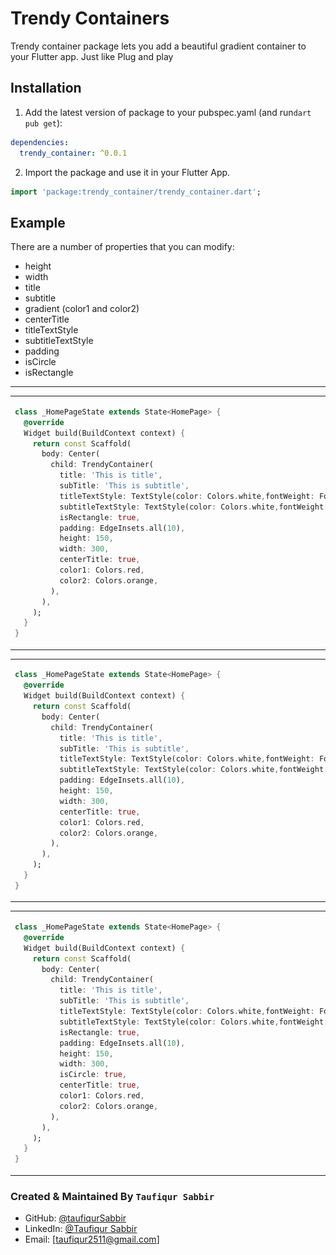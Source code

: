 
# Trendy Containers

Trendy container package lets you add a beautiful gradient container to your Flutter app.
Just like Plug and play

## Installation

1. Add the latest version of package to your pubspec.yaml (and run`dart pub get`):
```yaml
dependencies:
  trendy_container: ^0.0.1
```
2. Import the package and use it in your Flutter App.
```dart
import 'package:trendy_container/trendy_container.dart';
```

## Example
There are a number of properties that you can modify:

-  height
- width
- title
- subtitle
- gradient (color1 and color2)
- centerTitle
- titleTextStyle
- subtitleTextStyle
- padding
- isCircle
- isRectangle

<hr>

<table>
<tr>
<td>

```dart
class _HomePageState extends State<HomePage> {
  @override
  Widget build(BuildContext context) {
    return const Scaffold(
      body: Center(
        child: TrendyContainer(
          title: 'This is title',
          subTitle: 'This is subtitle',
          titleTextStyle: TextStyle(color: Colors.white,fontWeight: FontWeight.bold,),
          subtitleTextStyle: TextStyle(color: Colors.white,fontWeight: FontWeight.bold,),
          isRectangle: true,
          padding: EdgeInsets.all(10),
          height: 150,
          width: 300,
          centerTitle: true,
          color1: Colors.red,
          color2: Colors.orange,
        ),
      ),
    );
  }
}
```

</td>
<td>
<img  src="https://raw.githubusercontent.com/taufiqurSabbir/trendy_container/main/image/1.png"  alt="">
</td>
</tr>
</table>

<table>
<tr>
<td>

```dart
class _HomePageState extends State<HomePage> {
  @override
  Widget build(BuildContext context) {
    return const Scaffold(
      body: Center(
        child: TrendyContainer(
          title: 'This is title',
          subTitle: 'This is subtitle',
          titleTextStyle: TextStyle(color: Colors.white,fontWeight: FontWeight.bold,),
          subtitleTextStyle: TextStyle(color: Colors.white,fontWeight: FontWeight.bold,),
          padding: EdgeInsets.all(10),
          height: 150,
          width: 300,
          centerTitle: true,
          color1: Colors.red,
          color2: Colors.orange,
        ),
      ),
    );
  }
}
```

</td>
<td>
<img  src="https://raw.githubusercontent.com/taufiqurSabbir/trendy_container/main/image/2.png"  alt="">
</td>
</tr>
</table>


<table>
<tr>
<td>

```dart
class _HomePageState extends State<HomePage> {
  @override
  Widget build(BuildContext context) {
    return const Scaffold(
      body: Center(
        child: TrendyContainer(
          title: 'This is title',
          subTitle: 'This is subtitle',
          titleTextStyle: TextStyle(color: Colors.white,fontWeight: FontWeight.bold,),
          subtitleTextStyle: TextStyle(color: Colors.white,fontWeight: FontWeight.bold,),
          isRectangle: true,
          padding: EdgeInsets.all(10),
          height: 150,
          width: 300,
          isCircle: true,
          centerTitle: true,
          color1: Colors.red,
          color2: Colors.orange,
        ),
      ),
    );
  }
}
```

</td>
<td>
<img  src="https://raw.githubusercontent.com/taufiqurSabbir/trendy_container/main/image/3.png"  alt="">
</td>
</tr>
</table>

### Created & Maintained By `Taufiqur Sabbir`

* GitHub: [@taufiqurSabbir](https://github.com/taufiqurSabbir)
* LinkedIn: [@Taufiqur Sabbir](https://www.linkedin.com/in/taufiqur-sabbir-b989a7213/)
* Email: [taufiqur2511@gmail.com]